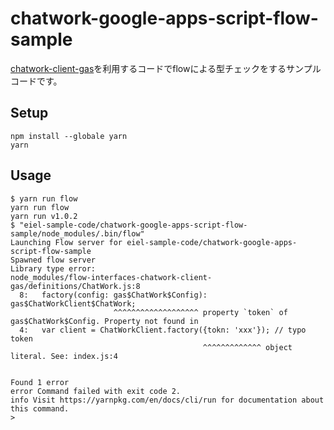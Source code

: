 # chatwork-google-apps-script-flow-sample

[chatwork-client-gas](https://github.com/cw-shibuya/chatwork-client-gas/)を利用するコードでflowによる型チェックをするサンプルコードです。

## Setup

```
npm install --globale yarn
yarn
```

## Usage

```
$ yarn run flow
yarn run flow
yarn run v1.0.2
$ "eiel-sample-code/chatwork-google-apps-script-flow-sample/node_modules/.bin/flow"
Launching Flow server for eiel-sample-code/chatwork-google-apps-script-flow-sample
Spawned flow server 
Library type error:
node_modules/flow-interfaces-chatwork-client-gas/definitions/ChatWork.js:8
  8:   factory(config: gas$ChatWork$Config): gas$ChatWorkClient$ChatWork;
                       ^^^^^^^^^^^^^^^^^^^ property `token` of gas$ChatWork$Config. Property not found in
  4:   var client = ChatWorkClient.factory({tokn: 'xxx'}); // typo token
                                           ^^^^^^^^^^^^^ object literal. See: index.js:4


Found 1 error
error Command failed with exit code 2.
info Visit https://yarnpkg.com/en/docs/cli/run for documentation about this command.
>                    
```
